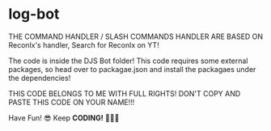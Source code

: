 # log-bot

THE COMMAND HANDLER / SLASH COMMANDS HANDLER ARE BASED ON Reconlx's handler, Search for Reconlx on YT!

The code is inside the DJS Bot folder!
This code requires some external packages, so head over to packagae.json and install the packagaes under the dependencies!

THIS CODE BELONGS TO ME WITH FULL RIGHTS! DON'T COPY AND PASTE THIS CODE ON YOUR NAME!!!
 
Have Fun! 😎 Keep <strong>CODING!</strong> 👨‍💻🤖
